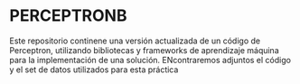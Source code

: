 # PERCEPTRONB
Este repositorio continene una versión actualizada de un código de Perceptron, utilizando bibliotecas y frameworks de aprendizaje máquina para la implementación de una solución. 
ENcontraremos adjuntos el código y el set de datos utilizados para esta práctica
